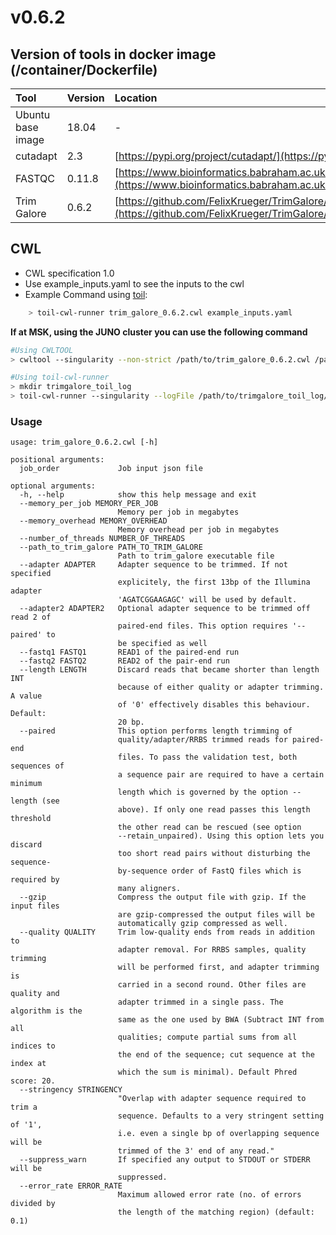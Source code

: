 # v0.6.2

## Version of tools in docker image \(/container/Dockerfile\)

| Tool | Version | Location |
| :--- | :--- | :--- |
| Ubuntu base image | 18.04 | - |
| cutadapt | 2.3 | [https://pypi.org/project/cutadapt/](https://pypi.org/project/cutadapt/) |
| FASTQC | 0.11.8 | [https://www.bioinformatics.babraham.ac.uk/projects/fastqc/fastqc\_v0.11.8.zip](https://www.bioinformatics.babraham.ac.uk/projects/fastqc/fastqc_v0.11.8.zip) |
| Trim Galore | 0.6.2 | [https://github.com/FelixKrueger/TrimGalore/archive/0.6.2.tar.gz](https://github.com/FelixKrueger/TrimGalore/archive/0.6.2.tar.gz) |

## CWL

* CWL specification 1.0
* Use example\_inputs.yaml to see the inputs to the cwl
* Example Command using [toil](https://toil.readthedocs.io):

```bash
    > toil-cwl-runner trim_galore_0.6.2.cwl example_inputs.yaml
```

**If at MSK, using the JUNO cluster you can use the following command**

```bash
#Using CWLTOOL
> cwltool --singularity --non-strict /path/to/trim_galore_0.6.2.cwl /path/to/inputs.yaml

#Using toil-cwl-runner
> mkdir trimgalore_toil_log
> toil-cwl-runner --singularity --logFile /path/to/trimgalore_toil_log/cwltoil.log  --jobStore /path/to/trimgalore_jobStore --batchSystem lsf --workDir /path/to/trimgalore_toil_log --outdir . --writeLogs /path/to/trimgalore_toil_log --logLevel DEBUG --stats --retryCount 2 --disableCaching --maxLogFileSize 20000000000 /path/to/trim_galore_0.6.2.cwl /path/to/inputs.yaml > trimgalore_toil.stdout 2> trimgalore_toil.stderr &
```

### Usage

```text
usage: trim_galore_0.6.2.cwl [-h]

positional arguments:
  job_order             Job input json file

optional arguments:
  -h, --help            show this help message and exit
  --memory_per_job MEMORY_PER_JOB
                        Memory per job in megabytes
  --memory_overhead MEMORY_OVERHEAD
                        Memory overhead per job in megabytes
  --number_of_threads NUMBER_OF_THREADS
  --path_to_trim_galore PATH_TO_TRIM_GALORE
                        Path to trim_galore executable file
  --adapter ADAPTER     Adapter sequence to be trimmed. If not specified
                        explicitely, the first 13bp of the Illumina adapter
                        'AGATCGGAAGAGC' will be used by default.
  --adapter2 ADAPTER2   Optional adapter sequence to be trimmed off read 2 of
                        paired-end files. This option requires '--paired' to
                        be specified as well
  --fastq1 FASTQ1       READ1 of the paired-end run
  --fastq2 FASTQ2       READ2 of the pair-end run
  --length LENGTH       Discard reads that became shorter than length INT
                        because of either quality or adapter trimming. A value
                        of '0' effectively disables this behaviour. Default:
                        20 bp.
  --paired              This option performs length trimming of
                        quality/adapter/RRBS trimmed reads for paired-end
                        files. To pass the validation test, both sequences of
                        a sequence pair are required to have a certain minimum
                        length which is governed by the option --length (see
                        above). If only one read passes this length threshold
                        the other read can be rescued (see option
                        --retain_unpaired). Using this option lets you discard
                        too short read pairs without disturbing the sequence-
                        by-sequence order of FastQ files which is required by
                        many aligners.
  --gzip                Compress the output file with gzip. If the input files
                        are gzip-compressed the output files will be
                        automatically gzip compressed as well.
  --quality QUALITY     Trim low-quality ends from reads in addition to
                        adapter removal. For RRBS samples, quality trimming
                        will be performed first, and adapter trimming is
                        carried in a second round. Other files are quality and
                        adapter trimmed in a single pass. The algorithm is the
                        same as the one used by BWA (Subtract INT from all
                        qualities; compute partial sums from all indices to
                        the end of the sequence; cut sequence at the index at
                        which the sum is minimal). Default Phred score: 20.
  --stringency STRINGENCY
                        "Overlap with adapter sequence required to trim a
                        sequence. Defaults to a very stringent setting of '1',
                        i.e. even a single bp of overlapping sequence will be
                        trimmed of the 3' end of any read."
  --suppress_warn       If specified any output to STDOUT or STDERR will be
                        suppressed.
  --error_rate ERROR_RATE
                        Maximum allowed error rate (no. of errors divided by
                        the length of the matching region) (default: 0.1)
```

